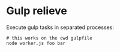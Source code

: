 # Gulp relieve

Execute gulp tasks in separated processes:

```
# this works on the cwd gulpfile
node worker.js foo bar
```

